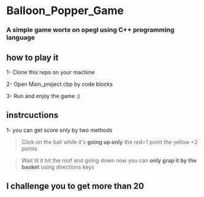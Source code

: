 # Balloon_Popper_Game
### A simple game worte on opegl using C++ programming language

## how to play it 
1- Clone this repo on your machine 

2- Open Main_project.cbp by code blocks

3- Run and enjoy the game :)

## instrcuctions
1- you can get score only by two methods 
  > Click on the ball while it's **going up only** the red=1 point the yellow =2 points

  > Wait til it hit the roof and going down now you can **only grap it by the basket** using directions keys

## I challenge you to get more than 20 
